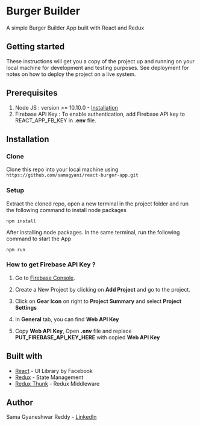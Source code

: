 # Burger Builder
A simple Burger Builder App built with React and Redux

## Getting started

These instructions will get you a copy of the project up and running on your local machine for development and testing purposes. See deployment for notes on how to deploy the project on a live system.

## Prerequisites

1. Node JS : version >= 10.10.0 - [Installation](https://nodejs.org/en/download/package-manager/)
2. Firebase API Key : To enable authentication, add Firebase API key to REACT_APP_FB_KEY in **.env** file.


## Installation

### Clone

Clone this repo into your local machine using `https://github.com/samagyani/react-burger-app.git`

### Setup

Extract the cloned repo, open a new terminal in the project folder and run the following command to install node packages

```language
npm install
```

After installing node packages. In the same terminal, run the following command to start the App

```language
npm run
```

### How to get Firebase API Key ?

1. Go to [Firebase Console](https://console.firebase.google.com/).

2. Create a New Project by clicking on **Add Project** and go to the project.

3. Click on **Gear Icon** on right to **Project Summary** and select **Project Settings**

4. In **General** tab, you can find **Web API Key**

5. Copy **Web API Key**, Open **.env** file and replace **PUT_FIREBASE_API_KEY_HERE** with copied **Web API Key**

## Built with

- [React](https://reactjs.org/) - UI Library by Facebook
- [Redux](https://react-redux.js.org/) - State Management
- [Redux Thunk](https://github.com/reduxjs/redux-thunk) - Redux Middleware

## Author
Sama Gyaneshwar Reddy - [LinkedIn](https://www.linkedin.com/in/sama-gyaneshwar-reddy-934351105)